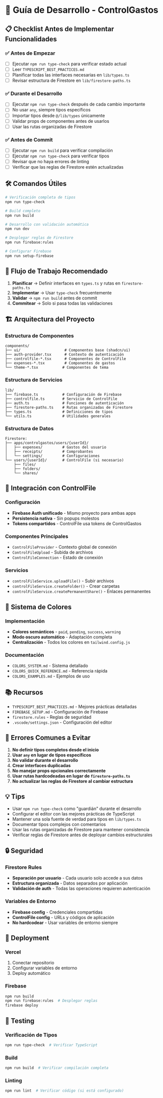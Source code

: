 # 🚀 Guía de Desarrollo - ControlGastos

## 📋 Checklist Antes de Implementar Funcionalidades

### ✅ **Antes de Empezar**
- [ ] Ejecutar `npm run type-check` para verificar estado actual
- [ ] Leer `TYPESCRIPT_BEST_PRACTICES.md`
- [ ] Planificar todas las interfaces necesarias en `lib/types.ts`
- [ ] Revisar estructura de Firestore en `lib/firestore-paths.ts`

### ✅ **Durante el Desarrollo**
- [ ] Ejecutar `npm run type-check` después de cada cambio importante
- [ ] No usar `any`, siempre tipos específicos
- [ ] Importar tipos desde `@/lib/types` únicamente
- [ ] Validar props de componentes antes de usarlos
- [ ] Usar las rutas organizadas de Firestore

### ✅ **Antes de Commit**
- [ ] Ejecutar `npm run build` para verificar compilación
- [ ] Ejecutar `npm run type-check` para verificar tipos
- [ ] Revisar que no haya errores de linting
- [ ] Verificar que las reglas de Firestore estén actualizadas

## 🛠️ Comandos Útiles

```bash
# Verificación completa de tipos
npm run type-check

# Build completo
npm run build

# Desarrollo con validación automática
npm run dev

# Desplegar reglas de Firestore
npm run firebase:rules

# Configurar Firebase
npm run setup-firebase
```

## 🎯 Flujo de Trabajo Recomendado

1. **Planificar** → Definir interfaces en `types.ts` y rutas en `firestore-paths.ts`
2. **Implementar** → Usar `type-check` frecuentemente
3. **Validar** → `npm run build` antes de commit
4. **Commitear** → Solo si pasa todas las validaciones

## 🏗️ Arquitectura del Proyecto

### Estructura de Componentes
```
components/
├── ui/                    # Componentes base (shadcn/ui)
├── auth-provider.tsx      # Contexto de autenticación
├── controlfile-*.tsx      # Componentes de ControlFile
├── expenses-*.tsx         # Componentes de gastos
└── theme-*.tsx           # Componentes de tema
```

### Estructura de Servicios
```
lib/
├── firebase.ts           # Configuración de Firebase
├── controlfile.ts        # Servicio de ControlFile
├── auth.ts               # Funciones de autenticación
├── firestore-paths.ts    # Rutas organizadas de Firestore
├── types.ts              # Definiciones de tipos
└── utils.ts              # Utilidades generales
```

### Estructura de Datos
```
Firestore:
├── apps/controlgastos/users/{userId}/
│   ├── expenses/         # Gastos del usuario
│   ├── receipts/         # Comprobantes
│   └── settings/         # Configuraciones
└── users/{userId}/       # ControlFile (si necesario)
    ├── files/
    ├── folders/
    └── shares/
```

## 🔧 Integración con ControlFile

### Configuración
- **Firebase Auth unificado** - Mismo proyecto para ambas apps
- **Persistencia nativa** - Sin popups molestos
- **Tokens compartidos** - ControlFile usa tokens de ControlGastos

### Componentes Principales
- `ControlFileProvider` - Contexto global de conexión
- `ControlFileUpload` - Subida de archivos
- `ControlFileConnection` - Estado de conexión

### Servicios
- `controlFileService.uploadFile()` - Subir archivos
- `controlFileService.createFolder()` - Crear carpetas
- `controlFileService.createPermanentShare()` - Enlaces permanentes

## 🎨 Sistema de Colores

### Implementación
- **Colores semánticos** - `paid`, `pending`, `success`, `warning`
- **Modo oscuro automático** - Adaptación completa
- **Centralización** - Todos los colores en `tailwind.config.js`

### Documentación
- `COLORS_SYSTEM.md` - Sistema detallado
- `COLORS_QUICK_REFERENCE.md` - Referencia rápida
- `COLORS_EXAMPLES.md` - Ejemplos de uso

## 📚 Recursos

- `TYPESCRIPT_BEST_PRACTICES.md` - Mejores prácticas detalladas
- `FIREBASE_SETUP.md` - Configuración de Firebase
- `firestore.rules` - Reglas de seguridad
- `.vscode/settings.json` - Configuración del editor

## 🚨 Errores Comunes a Evitar

1. **No definir tipos completos desde el inicio**
2. **Usar `any` en lugar de tipos específicos**
3. **No validar durante el desarrollo**
4. **Crear interfaces duplicadas**
5. **No manejar props opcionales correctamente**
6. **Usar rutas hardcodeadas en lugar de `firestore-paths.ts`**
7. **No actualizar las reglas de Firestore al cambiar estructura**

## 💡 Tips

- Usar `npm run type-check` como "guardián" durante el desarrollo
- Configurar el editor con las mejores prácticas de TypeScript
- Mantener una sola fuente de verdad para tipos en `lib/types.ts`
- Documentar tipos complejos con comentarios
- Usar las rutas organizadas de Firestore para mantener consistencia
- Verificar reglas de Firestore antes de deployar cambios estructurales

## 🔒 Seguridad

### Firestore Rules
- **Separación por usuario** - Cada usuario solo accede a sus datos
- **Estructura organizada** - Datos separados por aplicación
- **Validación de auth** - Todas las operaciones requieren autenticación

### Variables de Entorno
- **Firebase config** - Credenciales compartidas
- **ControlFile config** - URLs y códigos de aplicación
- **No hardcodear** - Usar variables de entorno siempre

## 🚀 Deployment

### Vercel
1. Conectar repositorio
2. Configurar variables de entorno
3. Deploy automático

### Firebase
```bash
npm run build
npm run firebase:rules  # Desplegar reglas
firebase deploy
```

## 🧪 Testing

### Verificación de Tipos
```bash
npm run type-check  # Verificar TypeScript
```

### Build
```bash
npm run build  # Verificar compilación completa
```

### Linting
```bash
npm run lint  # Verificar código (si está configurado)
```